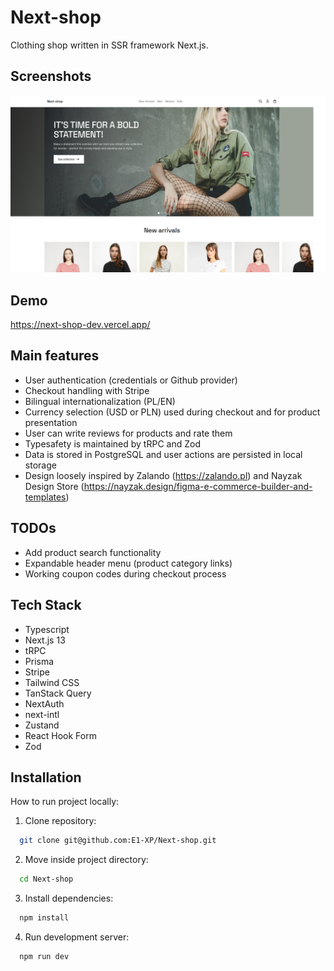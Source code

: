 # Next-shop

Clothing shop written in SSR framework Next.js.

## Screenshots

![App Screenshot](/screenshot.png?raw=true)

## Demo

https://next-shop-dev.vercel.app/

## Main features

- User authentication (credentials or Github provider)
- Checkout handling with Stripe
- Bilingual internationalization (PL/EN)
- Currency selection (USD or PLN) used during checkout and for product presentation
- User can write reviews for products and rate them
- Typesafety is maintained by tRPC and Zod
- Data is stored in PostgreSQL and user actions are persisted in local storage
- Design loosely inspired by Zalando (https://zalando.pl) and Nayzak Design Store (https://nayzak.design/figma-e-commerce-builder-and-templates)

## TODOs

- Add product search functionality
- Expandable header menu (product category links)
- Working coupon codes during checkout process

## Tech Stack

- Typescript
- Next.js 13
- tRPC
- Prisma
- Stripe
- Tailwind CSS
- TanStack Query
- NextAuth
- next-intl
- Zustand
- React Hook Form
- Zod

## Installation

How to run project locally:

1. Clone repository:

```bash
  git clone git@github.com:E1-XP/Next-shop.git
```

2. Move inside project directory:

```bash
  cd Next-shop
```

3. Install dependencies:

```bash
  npm install
```

4. Run development server:

```bash
  npm run dev
```
